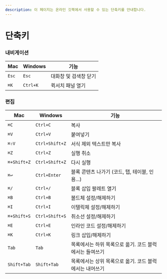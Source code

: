 ```yaml
---
description: 이 페이지는 온라인 깃북에서 사용할 수 있는 단축키를 안내합니다.
---
```


# 단축키

### 내비게이션

| Mac   | Windows  | 기능           |
| ----- | -------- | ------------ |
| `Esc` | `Esc`    | 대화창 및 검색창 닫기 |
| `⌘K`  | `Ctrl+K` | 퀵서치 패널 열기    |

### 편집

| Mac         | Windows        | 기능                              |
| ----------- | -------------- | ------------------------------- |
| `⌘C`        | `Ctrl+C`       | 복사                              |
| `⌘V`        | `Ctrl+V`       | 붙여넣기                            |
| `⌘⇧V`       | `Ctrl+Shift+Z` | 서식 제외 텍스트만 복사                   |
| `⌘Z`        | `Ctrl+Z`       | 실행 취소                           |
| `⌘+Shift+Z` | `Ctrl+Shift+Z` | 다시 실행                           |
| `⌘↩`        | `Ctrl+Enter`   | 블록 콘텐츠 나가기 (코드, 탭, 테이블, 인용...)  |
| `⌘/`        | `Ctrl+/`       | 블록 삽입 팔레트 열기                    |
| `⌘B`        | `Ctrl+B`       | 볼드체 설정/해제하기                     |
| `⌘I`        | `Ctrl+I`       | 이탤릭체 설정/해제하기                    |
| `⌘+Shift+S` | `Ctrl+Shift+S` | 취소선 설정/해제하기                     |
| `⌘E`        | `Ctrl+E`       | 인라인 코드 설정/해제하기                  |
| `⌘K`        | `Ctrl+K`       | 링크 삽입/해제하기                      |
| `Tab`       | `Tab`          | 목록에서는 하위 목록으로 옮기. 코드 블럭에서는 들여쓰기 |
| `Shift+Tab` | `Shift+Tab`    | 목록에서는 상위 목록으로 옮기. 코드 블럭에서는 내어쓰기 |


